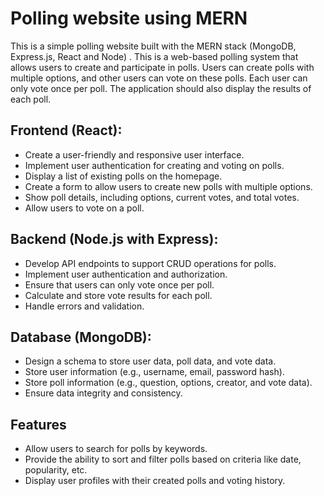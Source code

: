# Polling website using MERN

This is a simple polling website built with the MERN stack (MongoDB, Express.js, React and Node) . This is a web-based polling system that allows users to create and participate in polls. Users can create polls with multiple options, and other users can vote on these polls. Each user can only vote once per poll. The application should also display the results of each poll.

## Frontend (React):

- Create a user-friendly and responsive user interface.
- Implement user authentication for creating and voting on polls.
- Display a list of existing polls on the homepage.
- Create a form to allow users to create new polls with multiple options.
- Show poll details, including options, current votes, and total votes.
- Allow users to vote on a poll.

## Backend (Node.js with Express):

- Develop API endpoints to support CRUD operations for polls.
- Implement user authentication and authorization.
- Ensure that users can only vote once per poll.
- Calculate and store vote results for each poll.
- Handle errors and validation.

## Database (MongoDB):

- Design a schema to store user data, poll data, and vote data.
- Store user information (e.g., username, email, password hash).
- Store poll information (e.g., question, options, creator, and vote data).
- Ensure data integrity and consistency.

## Features

- Allow users to search for polls by keywords.
- Provide the ability to sort and filter polls based on criteria like date, popularity, etc.
- Display user profiles with their created polls and voting history.
